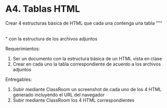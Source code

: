 # A4. Tablas HTML
Crear 4 estructuras básica de HTML que cada una contenga una tabla "<table>""</table>" con la estructura de los archivos adjuntos

Requerimientos:
1. Ser un documento con la estructura básica de un HTML vista en clase
2. Crear en cada uno la tabla correspondiente de acuerdo a los archivos adjuntos


Entregables:
1. Subir mediante ClassRoom un screenshot de cada uno de los 4 HTML generado incluyendo el URL del navegador
2. Subir mediante ClassRoom los 4 HTML correspondientes
